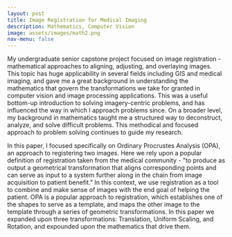 ```yaml
---
layout: post
title: Image Registration for Medical Imaging  
description: Mathematics, Computer Vision 
image: assets/images/math2.png
nav-menu: false
---
```


My undergraduate senior capstone project focused on image registration - mathematical approaches to aligning, adjusting, and overlaying images. This topic has huge applicability in several fields including GIS and medical imaging, and gave me a great background in understanding the mathematics that govern the transformations we take for granted in computer vision and image processing applications. This was a useful bottom-up introduction to solving imagery-centric problems, and has influenced the way in which I approach problems since. On a broader level, my background in mathematics taught me a structured way to deconstruct, analyze, and solve difficult problems. This methodical and focused approach to problem solving continues to guide my research. <br> 

In this paper, I focused specifically on Ordinary Procrustes Analysis (OPA), an approach to registering two images. Here we rely upon a popular definition of registration taken from the medical community - "to produce as output a geometrical transformation that aligns corresponding points and can serve as input to a system further along in the chain from image acquisition to patient benefit.” In this context, we use registration as a tool to combine and make sense of images with the end goal of helping the patient. OPA is a popular approach to registration, which establishes one of the shapes to serve as a template, and maps the other image to the template through a series of geometric transformations. In this paper we expanded upon three transformations:  Translation, Uniform Scaling, and Rotation, and expounded upon the mathematics that drive them.


